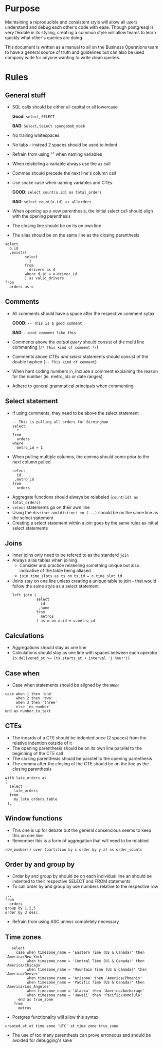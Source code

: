 # Purpose

Maintaining a reproducible and consistent style will allow all users understand and debug each other's code with ease. Though postgresql is very flexible in its styling, creating a common style will allow teams to learn quickly what other's queries are doing. 

This document is written as a manual to all on the Business Operations team to have a general source of truth and guidelines but can also be used company wide for anyone wanting to write clean queries.


# Rules
## General stuff

* SQL calls should be either all capital or all lowercase

   **Good**: `select`, `SELECT`

   **BAD**: `Select`, `SeLeCt spongebob_mock` 

* No trailing whitespaces
* No tabs - instead 2 spaces should be used to indent
* Refrain from using "" when naming variables
* When relabeling a variable always use the `as` call
* Commas should precede the next line's column call
* Use snake case when naming variables and CTEs 

   **GOOD**: `select count(o.id) as total_orders`
   
   **BAD**:  `select count(o.id) as allorders`
   
* When opening up a new parenthesis, the initial select call should align with the opening parenthesis
* The closing line should be on its on own line 
* The alias should be on the same line as the closing parenthesis
```
select 
  o.id
  ,exists(
         select
           1
         from
           drivers as d
         where d.id = o.driver_id
         ) as valid_drivers
from
  orders as o
```
      

## Comments

* All comments should have a space after the respective comment sytax 

   **GOOD**: `-- This is a good comment`
   
   **BAD**: `--dont comment like this`
   
* Comments above the _actual query_ should consist of the multi line commenting (`/* This kind of comment */`)
* Comments above _CTEs and select_ statements should consist of the double hyphen (`-- This kind of comment`)
* When hard coding numbers in, include a comment explaining the reason for the number (ie. metro_ids or date ranges)
* Adhere to general grammatical principals when commenting


## Select statement

* If using comments, they need to be above the select statement
   ```
   -- This is pulling all orders for Birmingham
   select
     *
   from
     orders
   where
     metro_id = 1
     ```
* When pulling multiple columns, the comma should come prior to the next column pulled 
   ```
   select
     id
    ,metro_id
   from
     orders
    ```
* Aggregate functions should always be relabeled (`count(id) as total_orders`)
* `select` statements go on their own line
* Using the `distinct` and `distinct on (...)` should be on the same line as the select statement
* Creating a select statement within a join goes by the same rules as initial select statements

## Joins

* Inner joins only need to be refered to as the standard `join`
* Always alias tables when joining 
   - Consider and practice relabeling something unique but also indicative of the table being aliased
   - `join time_slots as ts on ts.id = o.time_slot_id`
* Joins stay on one line unless creating a unique table to join - that would follow the same style as a select statement
  ```
  left join (
             select
               id
              ,name
             from
               metros
             ) as m on m.id = o.metro_id
  ```

## Calculations

* Aggregations should stay as one line 
* Calculations should stay as one line with spaces between each operator
   `(o.delivered_at >= (ts.starts_at + interval '1 hour'))`

## Case when

* Case when statements should be aligned by the `WHEN`
```
case when 1 then 'one'
     when 2 then 'two'
     when 3 then 'three'
     else 'no number'
end as number_to_text
```

## CTEs

* The innards of a CTE should be indented once (2 spaces) from the relative indention outside of it
* The opening parenthesis should be on its own line parallel to the beginning of the CTE call
* The closing parenthesis should be parallel to the opening parenthesis
* The comma after the closing of the CTE should be on the line as the closing parenthesis
```
with late_orders as 
(
  select
    late_orders
  from 
    my_late_orders_table
 ),
```

## Window functions

* This one is up for debate but the general consencious seems to keep this on one line 
* Remember this is a form of aggregation that will need to be relabled 

`row_number() over (partition by x order by y,z) as order_counts`

## Order by and group by

* Order by and group by should be on each individual line an should be indented to their respective SELECT and FROM statements
* To call order by and group by use numbers relative to the respective row
```
...
from 
  orders
group by 1,2,5 
order by 3 desc
```
* Refrain from using ASC unless completely necessary 

## Time zones

```
   select
     case when timezone_name = 'Eastern Time (US & Canada)' then 'America/New_York'
          when timezone_name = 'Central Time (US & Canada)' then 'America/Chicago'
          when timezone_name = 'Mountain Time (US & Canada)' then 'America/Denver'
          when timezone_name = 'Arizona' then 'America/Phoenix'
          when timezone_name = 'Pacific Time (US & Canada)' then 'America/Los_Angeles'
          when timezone_name = 'Alaska' then 'America/Anchorage'
          when timezone_name = 'Hawaii' then 'Pacific/Honolulu' 
      end as true_zone
    from
      metros
```
* Postgres functionality will allow this syntax:

`created_at at time zone 'UTC' at time zone true_zone`

* The use of too many parenthesis can prove erroneous and should be avoided for debugging's sake


